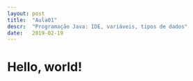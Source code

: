 ```yaml
---
layout: post
title:  "Aula01"
descr:  "Programação Java: IDE, variáveis, tipos de dados"
date:   2019-02-19
---
```


# Hello, world!


